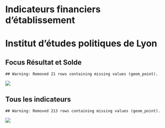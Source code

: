 Indicateurs financiers d’établissement
================

# Institut d’études politiques de Lyon

## Focus Résultat et Solde

    ## Warning: Removed 21 rows containing missing values (geom_point).

![](institut_d_études_politiques_de_lyon_files/figure-gfm/etab.focus-1.png)<!-- -->

## Tous les indicateurs

    ## Warning: Removed 213 rows containing missing values (geom_point).

![](institut_d_études_politiques_de_lyon_files/figure-gfm/etab-1.png)<!-- -->
